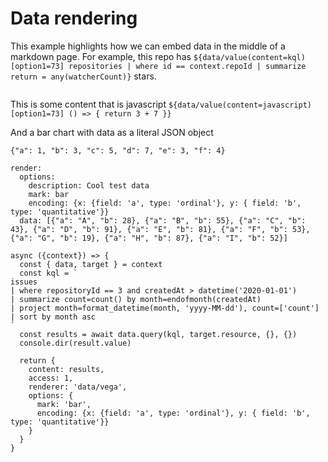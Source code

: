 # Data rendering

This example highlights how we can embed data in the middle of a markdown page. For example, this repo has `${data/value(content=kql)[option1=73] repositories | where id == context.repoId | summarize return = any(watcherCount)}` stars.

```data/htmlTable[option1=73](content=./data.json,foo=bar) 
```

This is some content that is javascript `${data/value(content=javascript)[option1=73] () => { return 3 + 7 }}`

And a bar chart with data as a literal JSON object
```ddata/barchart[encoding={x:{field:'a',type:'ordinal'},y:{field:'b',type:'quantitative'}}](content=json)
{"a": 1, "b": 3, "c": 5, "d": 7, "e": 3, "f": 4}
```
```data/vega(content=config)
render:
  options:
    description: Cool test data
    mark: bar
    encoding: {x: {field: 'a', type: 'ordinal'}, y: { field: 'b', type: 'quantitative'}}
  data: [{"a": "A", "b": 28}, {"a": "B", "b": 55}, {"a": "C", "b": 43}, {"a": "D", "b": 91}, {"a": "E", "b": 81}, {"a": "F", "b": 53}, {"a": "G", "b": 19}, {"a": "H", "b": 87}, {"a": "I", "b": 52}]
```


```dynamic(content=javascript)
async ({context}) => {
  const { data, target } = context
  const kql = `
issues
| where repositoryId == 3 and createdAt > datetime('2020-01-01')
| summarize count=count() by month=endofmonth(createdAt) 
| project month=format_datetime(month, 'yyyy-MM-dd'), count=['count']
| sort by month asc 
`
  const results = await data.query(kql, target.resource, {}, {}) 
  console.dir(result.value)
  
  return {
    content: results, 
    access: 1, 
    renderer: 'data/vega', 
    options: {
      mark: 'bar',
      encoding: {x: {field: 'a', type: 'ordinal'}, y: { field: 'b', type: 'quantitative'}}
    }
  }
}
```
